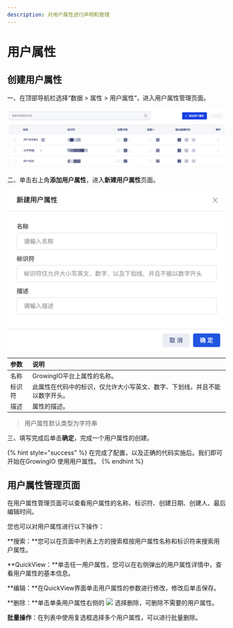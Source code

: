 ```yaml
---
description: 对用户属性进行声明和管理
---
```


# 用户属性

## 创建用户属性

一、在顶部导航栏选择“数据 &gt; 属性 &gt; 用户属性“，进入用户属性管理页面。

![&#x7528;&#x6237;&#x5C5E;&#x6027;&#x7BA1;&#x7406;&#x9875;&#x9762;](../../../.gitbook/assets/image%20%2863%29.png)

二、单击右上角**添加用户属性**，进入**新建用户属性**页面。

![&#x65B0;&#x5EFA;&#x7528;&#x6237;&#x5C5E;&#x6027;&#x9875;&#x9762;](../../../.gitbook/assets/image%20%28130%29.png)

| 参数 | 说明 |
| :--- | :--- |
| 名称 | GrowingIO平台上属性的名称。 |
| 标识符 | 此属性在代码中的标识，仅允许大小写英文、数字、下划线，并且不能以数字开头。 |
| 描述 | 属性的描述。 |

> 用户属性默认类型为字符串

三、填写完成后单击**确定**，完成一个用户属性的创建。

{% hint style="success" %}
在完成了配置，以及正确的代码实施后。我们即可开始在GrowingIO 使用用户属性。
{% endhint %}

## 用户属性管理页面

在用户属性管理页面可以查看用户属性的名称、标识符、创建日期、创建人、最后编辑时间。

您也可以对用户属性进行以下操作：

**搜索：**您可以在页面中列表上方的搜索框按用户属性名称和标识符来搜索用户属性。

**QuickView：**单击任一用户属性，您可以在右侧弹出的用户属性详情中，查看用户属性的基本信息。

**编辑：**在QuickView界面单击用户属性的参数进行修改，修改后单击保存。

**删除：**单击单条用户属性右侧的 ![](https://docs.growingio.com/.gitbook/assets/-Lo08UtW7H58ehFKeZ4g-LsycTyZaItbL8_Wigcx-LsyfkaafJ-8X2utJ9BbE782B9E782B9E782B9.png) 选择删除，可删除不需要的用户属性。

**批量操作**：在列表中使用复选框选择多个用户属性，可以进行批量删除。

